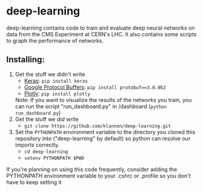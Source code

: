 deep-learning
=============

deep-learning contains code to train and evaluate deep neural networks on data from the CMS Experiment at CERN's LHC.  It also contains some scripts to graph the performance of networks.

Installing:
-----------
<ol>
    <li>Get the stuff we didn't write
        <ul>
            <li><a href="http://keras.io/">Keras</a>: <code>pip install keras</code></li>
            <li><a href="https://developers.google.com/protocol-buffers/">Google Protocol Buffers</a>: <code>pip install protobuf==3.0.0b2</code></li>
            <li><a href="https://plot.ly/">Plotly</a>: <code>pip install plotly</code></li>
        </ul>
        Note: If you want to visualize the results of the networks you train, you can run the script "run_dashboard.py" in /dashboard (<code>python run_dashboard.py</code>)
    </li>
    <li>Get the stuff we <em>did</em> write
        <ul>
            <li><code>git clone https://github.com/klannon/deep-learning.git</code></li>
        </ul>
    </li>
    <li>Set the <code>PYTHONPATH</code> environment variable to the directory you cloned this repository into ("deep-learning" by default) so python can resolve our imports correctly.
        <ul>
            <li><code>cd deep-learning</code></li>
            <li><code>setenv PYTHONPATH $PWD</code></li>
        </ul>
    </li>
</ol>

If you're planning on using this code frequently, consider adding the PYTHONPATH environment variable to your .cshrc or .profile so you don't have to keep setting it
